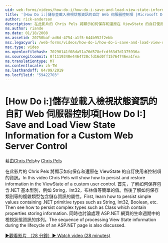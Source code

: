 ```yaml
---
uid: web-forms/videos/how-do-i/how-do-i-save-and-load-view-state-information-for-a-custom-web-server-control
title: '[How Do i:]儲存並載入檢視狀態資訊的自訂 Web 伺服器控制項 |Microsoft Docs'
author: rick-anderson
description: 在此影片的 Chris Pels 將顯示如何保存和還原在 ViewState 的自訂使用者控制項的資訊。 首先，了解如何保存簡單值...
ms.author: riande
ms.date: 01/18/2008
ms.assetid: 20750baf-ad6d-4754-a1f5-644b952f2ebb
msc.legacyurl: /web-forms/videos/how-do-i/how-do-i-save-and-load-view-state-information-for-a-custom-web-server-control
msc.type: video
ms.openlocfilehash: 70290141f08da51a76d578efcdf63d7d1375936a
ms.sourcegitcommit: 0f1119340e4464720cfd16d0ff15764746ea1fea
ms.translationtype: MT
ms.contentlocale: zh-TW
ms.lasthandoff: 04/09/2019
ms.locfileid: "59422703"
---
```

# <a name="how-do-i-save-and-load-view-state-information-for-a-custom-web-server-control"></a><span data-ttu-id="4e796-104">[How Do i:]儲存並載入檢視狀態資訊的自訂 Web 伺服器控制項</span><span class="sxs-lookup"><span data-stu-id="4e796-104">[How Do I:] Save and Load View State Information for a Custom Web Server Control</span></span>

<span data-ttu-id="4e796-105">藉由[Chris Pels](https://twitter.com/chrispels)</span><span class="sxs-lookup"><span data-stu-id="4e796-105">by [Chris Pels](https://twitter.com/chrispels)</span></span>

<span data-ttu-id="4e796-106">在此影片的 Chris Pels 將顯示如何保存和還原在 ViewState 的自訂使用者控制項的資訊。</span><span class="sxs-lookup"><span data-stu-id="4e796-106">In this video Chris Pels will show how to persist and restore information in the ViewState of a custom user control.</span></span> <span data-ttu-id="4e796-107">首先，了解如何保存包含.NET 基本型別，例如 String，Int32，布林值等簡單的值。然後了解如何保存類別等的複雜類型包含儲存資訊的屬性。</span><span class="sxs-lookup"><span data-stu-id="4e796-107">First, learn how to persist simple values containing .NET primitive types such as String, Int32, Boolean, etc. Then see how to persist complex types such as Class which contain properties storing information.</span></span> <span data-ttu-id="4e796-108">同時也討論處理 ASP.NET 網頁的生命週期中的檢視狀態資訊的序列。</span><span class="sxs-lookup"><span data-stu-id="4e796-108">The sequence of processing View State information during the lifecycle of an ASP.NET page is also discussed.</span></span>

[<span data-ttu-id="4e796-109">&#9654;觀看影片 （28 分鐘）</span><span class="sxs-lookup"><span data-stu-id="4e796-109">&#9654; Watch video (28 minutes)</span></span>](https://channel9.msdn.com/Blogs/ASP-NET-Site-Videos/how-do-i-save-and-load-view-state-information-for-a-custom-web-server-control)
